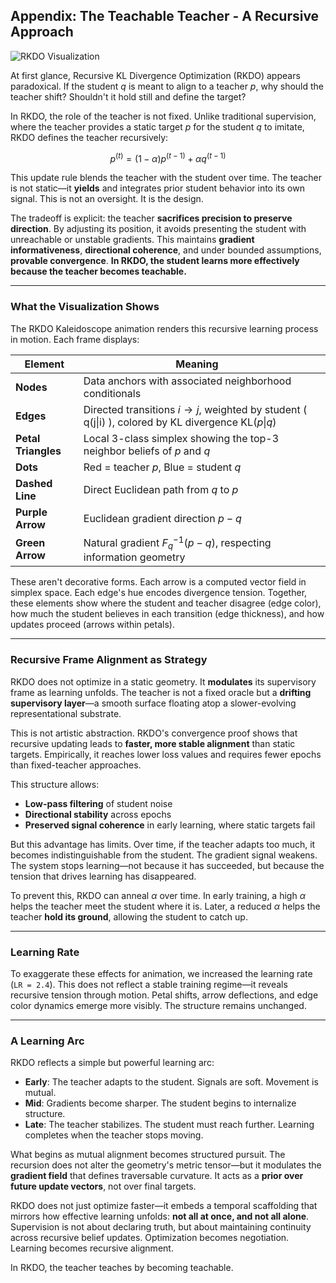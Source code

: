 ## Appendix: The Teachable Teacher - A Recursive Approach

![RKDO Visualization](./visualizations/data/rkdo_kaleidoscope_split_8.gif "Title")



At first glance, Recursive KL Divergence Optimization (RKDO) appears paradoxical. If the student $q$ is meant to align to a teacher $p$, why should the teacher shift? Shouldn't it hold still and define the target?

In RKDO, the role of the teacher is not fixed. Unlike traditional supervision, where the teacher provides a static target $p$ for the student $q$ to imitate, RKDO defines the teacher recursively:

$$
p^{(t)} = (1 - \alpha)p^{(t-1)} + \alpha q^{(t-1)}
$$

This update rule blends the teacher with the student over time. The teacher is not static—it **yields** and integrates prior student behavior into its own signal. This is not an oversight. It is the design.

The tradeoff is explicit: the teacher **sacrifices precision to preserve direction**. By adjusting its position, it avoids presenting the student with unreachable or unstable gradients. This maintains **gradient informativeness**, **directional coherence**, and under bounded assumptions, **provable convergence**. **In RKDO, the student learns more effectively because the teacher becomes teachable.**

---

### What the Visualization Shows

The RKDO Kaleidoscope animation renders this recursive learning process in motion. Each frame displays:

| Element             | Meaning                                                                 |                                                    |
| ------------------- | ----------------------------------------------------------------------- | -------------------------------------------------- |
| **Nodes**           | Data anchors with associated neighborhood conditionals                  |                                                    |
| **Edges**           | Directed transitions $i \to j$, weighted by student ( q(j\|i) ), colored by KL divergence $\text{KL}(p \| q)$ |                  |
| **Petal Triangles** | Local 3-class simplex showing the top-3 neighbor beliefs of $p$ and $q$ |                                                    |
| **Dots**            | Red = teacher $p$, Blue = student $q$                                   |                                                    |
| **Dashed Line**     | Direct Euclidean path from $q$ to $p$                                   |                                                    |
| **Purple Arrow**    | Euclidean gradient direction $p - q$                                    |                                                    |
| **Green Arrow**     | Natural gradient $F_q^{-1}(p - q)$, respecting information geometry     |                                                    |

These aren't decorative forms. Each arrow is a computed vector field in simplex space. Each edge's hue encodes divergence tension. Together, these elements show where the student and teacher disagree (edge color), how much the student believes in each transition (edge thickness), and how updates proceed (arrows within petals).

---

### Recursive Frame Alignment as Strategy

RKDO does not optimize in a static geometry. It **modulates** its supervisory frame as learning unfolds. The teacher is not a fixed oracle but a **drifting supervisory layer**—a smooth surface floating atop a slower-evolving representational substrate.

This is not artistic abstraction. RKDO's convergence proof shows that recursive updating leads to **faster, more stable alignment** than static targets. Empirically, it reaches lower loss values and requires fewer epochs than fixed-teacher approaches.

This structure allows:

* **Low-pass filtering** of student noise
* **Directional stability** across epochs
* **Preserved signal coherence** in early learning, where static targets fail

But this advantage has limits. Over time, if the teacher adapts too much, it becomes indistinguishable from the student. The gradient signal weakens. The system stops learning—not because it has succeeded, but because the tension that drives learning has disappeared.

To prevent this, RKDO can anneal $\alpha$ over time. In early training, a high $\alpha$ helps the teacher meet the student where it is. Later, a reduced $\alpha$ helps the teacher **hold its ground**, allowing the student to catch up.

---

### Learning Rate

To exaggerate these effects for animation, we increased the learning rate (`LR = 2.4`). This does not reflect a stable training regime—it reveals recursive tension through motion. Petal shifts, arrow deflections, and edge color dynamics emerge more visibly. The structure remains unchanged.

---

### A Learning Arc

RKDO reflects a simple but powerful learning arc:

* **Early**: The teacher adapts to the student. Signals are soft. Movement is mutual.
* **Mid**: Gradients become sharper. The student begins to internalize structure.
* **Late**: The teacher stabilizes. The student must reach further. Learning completes when the teacher stops moving.

What begins as mutual alignment becomes structured pursuit. The recursion does not alter the geometry's metric tensor—but it modulates the **gradient field** that defines traversable curvature. It acts as a **prior over future update vectors**, not over final targets.

RKDO does not just optimize faster—it embeds a temporal scaffolding that mirrors how effective learning unfolds: **not all at once, and not all alone**. Supervision is not about declaring truth, but about maintaining continuity across recursive belief updates. Optimization becomes negotiation. Learning becomes recursive alignment.

In RKDO, the teacher teaches by becoming teachable.
